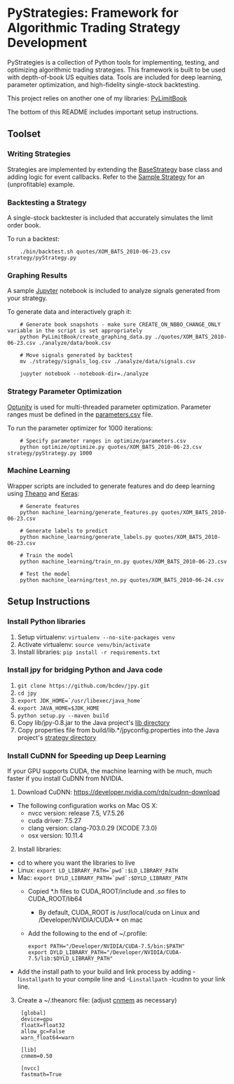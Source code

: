 # PyStrategies: Framework for Algorithmic Trading Strategy Development

PyStrategies is a collection of Python tools for implementing, testing, and optimizing algorithmic trading strategies. This framework is built to be used with depth-of-book US equities data. Tools are included for deep learning, parameter optimization, and high-fidelity single-stock backtesting.

This project relies on another one of my libraries: [PyLimitBook](https://github.com/danielktaylor/PyLimitBook)

The bottom of this README includes important setup instructions.

## Toolset

### Writing Strategies

Strategies are implemented by extending the [BaseStrategy](backtest/PyBridge/basestrategy.py) base class and adding logic for event callbacks. Refer to the [Sample Strategy](strategy/pyStrategy.py) for an (unprofitable) example.

### Backtesting a Strategy

A single-stock backtester is included that accurately simulates the limit order book.

To run a backtest:

        ./bin/backtest.sh quotes/XOM_BATS_2010-06-23.csv strategy/pyStrategy.py

### Graphing Results

A sample [Jupyter](http://jupyter.org/) notebook is included to analyze signals generated from your strategy.

To generate data and interactively graph it:

        # Generate book snapshots - make sure CREATE_ON_NBBO_CHANGE_ONLY variable in the script is set appropriately
        python PyLimitBook/create_graphing_data.py ./quotes/XOM_BATS_2010-06-23.csv ./analyze/data/book.csv

        # Move signals generated by backtest
        mv ./strategy/signals_log.csv ./analyze/data/signals.csv

        jupyter notebook --notebook-dir=./analyze

### Strategy Parameter Optimization

[Optunity](https://github.com/claesenm/optunity) is used for multi-threaded parameter optimization. Parameter ranges must be defined in the [parameters.csv](optimize/parameters.csv) file.

To run the parameter optimizer for 1000 iterations:

        # Specify parameter ranges in optimize/parameters.csv
        python optimize/optimize.py quotes/XOM_BATS_2010-06-23.csv strategy/pyStrategy.py 1000

### Machine Learning

Wrapper scripts are included to generate features and do deep learning using [Theano](https://github.com/Theano/Theano) and [Keras](https://keras.io/):

        # Generate features
        python machine_learning/generate_features.py quotes/XOM_BATS_2010-06-23.csv

        # Generate labels to predict
        python machine_learning/generate_labels.py quotes/XOM_BATS_2010-06-23.csv

        # Train the model
        python machine_learning/train_nn.py quotes/XOM_BATS_2010-06-23.csv

        # Test the model
        python machine_learning/test_nn.py quotes/XOM_BATS_2010-06-24.csv

## Setup Instructions

### Install Python libraries

1. Setup virtualenv: ``virtualenv --no-site-packages venv``
2. Activate virtualenv: ``source venv/bin/activate``
3. Install libraries: ``pip install -r requirements.txt``

### Install jpy for bridging Python and Java code

1. ``git clone https://github.com/bcdev/jpy.git``
2. ``cd jpy``
3. ``export JDK_HOME=`/usr/libexec/java_home` ``
4. ``export JAVA_HOME=$JDK_HOME``
5. ``python setup.py --maven build``
6. Copy lib/jpy-0.8.jar to the Java project's [lib directory](backtest/TradingFramework4j/lib)
7. Copy properties file from build/lib.*/jpyconfig.properties into the Java project's [strategy directory](strategy/jpyconfig.properties)

### Install CuDNN for Speeding up Deep Learning

If your GPU supports CUDA, the machine learning with be much, much faster if you install CuDNN from NVIDIA.

1. Download CuDNN: https://developer.nvidia.com/rdp/cudnn-download
  * The following configuration works on Mac OS X:
    * nvcc version: release 7.5, V7.5.26
    * cuda driver: 7.5.27
    * clang version: clang-703.0.29 (XCODE 7.3.0)
    * osx version: 10.11.4
2. Install libraries:
  *  cd to where you want the libraries to live
  *  Linux: ``export LD_LIBRARY_PATH=`pwd`:$LD_LIBRARY_PATH``
  *  Mac: ``export DYLD_LIBRARY_PATH=`pwd`:$DYLD_LIBRARY_PATH``
       * Copied *.h files to CUDA_ROOT/include and *.so* files to CUDA_ROOT/lib64
           * By default, CUDA_ROOT is /usr/local/cuda on Linux and /Developer/NVIDIA/CUDA-* on mac
       * Add the following to the end of ~/.profile:

             export PATH="/Developer/NVIDIA/CUDA-7.5/bin:$PATH"
             export DYLD_LIBRARY_PATH="/Developer/NVIDIA/CUDA-7.5/lib:$DYLD_LIBRARY_PATH"

  *  Add the install path to your build and link process by adding -I`installpath` to your compile line and -L`installpath` -lcudnn to your link line.
3. Create a ~/.theanorc file: (adjust [cnmem](http://deeplearning.net/software/theano/library/config.html#config.config.lib.cnmem) as necessary)

        [global]
        device=gpu
        floatX=float32
        allow_gc=False
        warn_float64=warn

        [lib]
        cnmem=0.50

        [nvcc]
        fastmath=True
